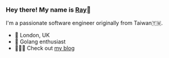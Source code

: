 ### Hey there! My name is [Ray](https://rayspock.com/page/about/)🖖

I'm a passionate software engineer originally from Taiwan🇹🇼.

- 📍 London, UK
- 🤖 Golang enthusiast
- 👨🏽‍💻 Check out [my blog](https://blog.rayspock.com)